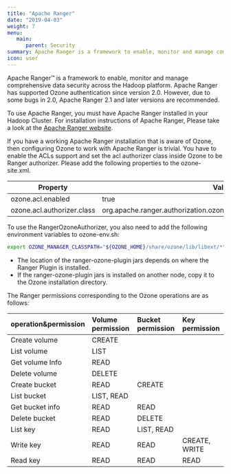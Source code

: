 ```yaml
---
title: "Apache Ranger"
date: "2019-04-03"
weight: 7
menu:
   main:
      parent: Security
summary: Apache Ranger is a framework to enable, monitor and manage comprehensive data security across the Hadoop platform.
icon: user
---
```

<!---
  Licensed to the Apache Software Foundation (ASF) under one or more
  contributor license agreements.  See the NOTICE file distributed with
  this work for additional information regarding copyright ownership.
  The ASF licenses this file to You under the Apache License, Version 2.0
  (the "License"); you may not use this file except in compliance with
  the License.  You may obtain a copy of the License at

      http://www.apache.org/licenses/LICENSE-2.0

  Unless required by applicable law or agreed to in writing, software
  distributed under the License is distributed on an "AS IS" BASIS,
  WITHOUT WARRANTIES OR CONDITIONS OF ANY KIND, either express or implied.
  See the License for the specific language governing permissions and
  limitations under the License.
-->


Apache Ranger™ is a framework to enable, monitor and manage comprehensive data
security across the Hadoop platform. Apache Ranger has supported Ozone authentication 
since version 2.0. However, due to some bugs in 2.0, Apache Ranger 
2.1 and later versions are recommended.


To use Apache Ranger, you must have Apache Ranger installed in your Hadoop
Cluster. For installation instructions of Apache Ranger, Please take a look
at the [Apache Ranger website](https://ranger.apache.org/index.html).

If you have a working Apache Ranger installation that is aware of Ozone, then
configuring Ozone to work with Apache Ranger is trivial. You have to enable
the ACLs support and set the acl authorizer class inside Ozone to be Ranger
authorizer. Please add the following properties to the ozone-site.xml.

Property|Value
--------|------------------------------------------------------------
ozone.acl.enabled         | true
ozone.acl.authorizer.class| org.apache.ranger.authorization.ozone.authorizer.RangerOzoneAuthorizer

To use the RangerOzoneAuthorizer, you also need to add the following environment variables to ozone-env.sh:
```bash
export OZONE_MANAGER_CLASSPATH="${OZONE_HOME}/share/ozone/lib/libext/*"
```
* The location of the ranger-ozone-plugin jars depends on where the Ranger Plugin is installed.
* If the ranger-ozone-plugin jars is installed on another node, copy it to the Ozone installation directory.

The Ranger permissions corresponding to the Ozone operations are as follows:

| operation&permission | Volume  permission | Bucket permission | Key permission |
| :--- | :--- | :--- | :--- |
| Create  volume | CREATE | | |
| List volume | LIST | | |
| Get volume Info | READ | | |
| Delete volume | DELETE | | |
| Create  bucket | READ | CREATE | |
| List bucket | LIST, READ | | |
| Get bucket info | READ | READ | |
| Delete bucket | READ | DELETE | |
| List key | READ | LIST, READ | |
| Write key | READ | READ | CREATE, WRITE |
| Read key | READ | READ | READ |
